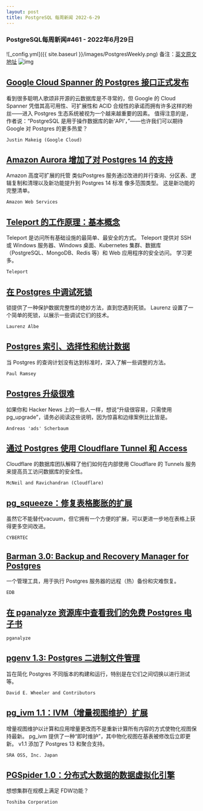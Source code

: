 ```yaml
---
layout: post
title: PostgreSQL 每周新闻 2022-6-29
---
```

### PostgreSQL每周新闻#461 - 2022年6月29日
![_config.yml]({{ site.baseurl }}/images/PostgresWeekly.png)
备注：[英文原文地址](https://postgresweekly.com/issues/461)
![img](https://res.cloudinary.com/cpress/image/upload/w_1280,e_sharpen:60/ttj3vztwmqphfjdt0qkk.jpg)
## [Google Cloud Spanner 的 Postgres 接口正式发布](https://postgresweekly.com/link/125437/web)
看到很多聪明人歌颂非开源的云数据库是不寻常的，但 Google 的 Cloud Spanner 凭借其高可用性、可扩展性和 ACID 合规性的承诺而拥有许多这样的粉丝——进入 Postgres 生态系统被视为一个越来越重要的因素。 值得注意的是，作者说：“PostgreSQL 是用于操作数据库的新‘API’，”——也许我们可以期待 Google 对 Postgres 的更多热爱？


`Justin Makeig (Google Cloud) `
## [Amazon Aurora 增加了对 Postgres 14 的支持](https://postgresweekly.com/link/125438/web)
Amazon 高度可扩展的托管 类似Postgres 服务通过改进的并行查询、分区表、逻辑复制和清理以及新功能提升到 Postgres 14 标准 像多范围类型。 这是新功能的完整清单。


`Amazon Web Services `
## [Teleport 的工作原理：基本概念](https://postgresweekly.com/link/125465/web)
Teleport 是访问所有基础设施的最简单、最安全的方式。 Teleport 提供对 SSH 或 Windows 服务器、Windows 桌面、Kubernetes 集群、数据库（PostgreSQL、MongoDB、Redis 等）和 Web 应用程序的安全访问。 学习更多。


`Teleport `
## [在 Postgres 中调试死锁](https://postgresweekly.com/link/125443/web)
锁提供了一种保护数据完整性的绝妙方法，直到您遇到死锁。 Laurenz 设置了一个简单的死锁，以展示一些调试它们的技术。


`Laurenz Albe `
## [Postgres 索引、选择性和统计数据](https://postgresweekly.com/link/125444/web)
当 Postgres 的查询计划没有达到标准时，深入了解一些调整的方法。


`Paul Ramsey `
## [Postgres 升级很难](https://postgresweekly.com/link/125445/web)
如果你和 Hacker News 上的一些人一样，想说“升级很容易，只需使用 pg_upgrade”，请务必阅读这些说明，因为惊喜和边缘案例比比皆是。


`Andreas 'ads' Scherbaum `
## [通过 Postgres 使用 Cloudflare Tunnel 和 Access](https://postgresweekly.com/link/125448/web)
Cloudflare 的数据库团队解释了他们如何在内部使用 Cloudflare 的 Tunnels 服务来提高员工访问数据库的安全性。


`McNeil and Ravichandran (Cloudflare) `
## [pg_squeeze：修复表格膨胀的扩展](https://postgresweekly.com/link/125449/web)
虽然它不能替代vacuum，但它拥有一个方便的扩展，可以更进一步地在表格上获得更多空间改进。


`CYBERTEC `
## [Barman 3.0: Backup and Recovery Manager for Postgres](https://postgresweekly.com/link/125450/web)
一个管理工具，用于执行 Postgres 服务器的远程（热）备份和灾难恢复。


`EDB `
## [在 pganalyze 资源库中查看我们的免费 Postgres 电子书](https://postgresweekly.com/link/125452/web)


`pganalyze `
## [pgenv 1.3: Postgres 二进制文件管理](https://postgresweekly.com/link/125453/web)
旨在简化 Postgres 不同版本的构建和运行，特别是在它们之间切换以进行测试等。


`David E. Wheeler and Contributors `
## [pg_ivm 1.1：IVM（增量视图维护）扩展](https://postgresweekly.com/link/125454/web)
增量视图维护以计算和应用增量更改而不是重新计算所有内容的方式使物化视图保持最新。 pg_ivm 提供了一种“即时维护”，其中物化视图在基表被修改后立即更新。 v1.1 添加了 Postgres 13 和聚合支持。


`SRA OSS, Inc. Japan `
## [PGSpider 1.0：分布式大数据的数据虚拟化引擎](https://postgresweekly.com/link/125455/web)
想想集群在规模上满足 FDW功能？


`Toshiba Corporation `

